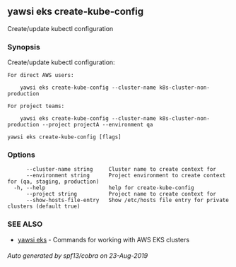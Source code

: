 ## yawsi eks create-kube-config

Create/update kubectl configuration

### Synopsis


Create/update kubectl configuration:

	For direct AWS users:

	    yawsi eks create-kube-config --cluster-name k8s-cluster-non-production
	
	For project teams:

	    yawsi eks create-kube-config --cluster-name k8s-cluster-non-production --project projectA --environment qa
	
	

```
yawsi eks create-kube-config [flags]
```

### Options

```
      --cluster-name string     Cluster name to create context for
      --environment string      Project environment to create context for (qa, staging, production)
  -h, --help                    help for create-kube-config
      --project string          Project name to create context for
      --show-hosts-file-entry   Show /etc/hosts file entry for private clusters (default true)
```

### SEE ALSO
* [yawsi eks](yawsi_eks.md)	 - Commands for working with AWS EKS clusters

###### Auto generated by spf13/cobra on 23-Aug-2019
